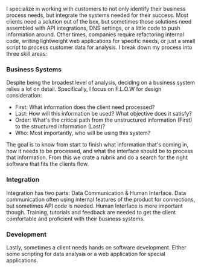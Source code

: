   I specialize in working with customers to not only identify their business process needs, but integrate the systems needed for their success. Most clients need a solution out of the box, but sometimes those solutions need assembled with API integrations, DNS settings, or a little code to push information around. Other times, companies require refactoring internal code, writing lightweight web applications for specific needs, or just a small script to process customer data for analysis. I break down my process into three skill areas:
  
### Business Systems ###
  Despite being the broadest level of analysis, deciding on a business system relies a lot on detail. Specifically, I focus on F.L.O.W for design consideration:
  
  - First: What information does the client need processed? 
  - Last: How will this information be used? What objective does it satisfy?
  - Order: What's the critical path from the unstructured information (First) to the structured information (Last)?
  - Who: Most importantly, who will be using this system?

  The goal is to know from start to finish what information that's coming in, how it needs to be processed, and what the interface should be to process that information. From this we crate a rubrik and do a search for the right software that fits the clients flow. 

### Integration ###
  Integration has two parts: Data Communication & Human Interface. Data communication often using internal features of the product for connections, but sometimes API code is needed. Human Interface is more important though. Training, tutorials and feedback are needed to get the client comfortable and proficient with their business systems.
  
### Development ###
  Lastly, sometimes a client needs hands on software development. Either some scripting for data analysis or a web application for special applications.

